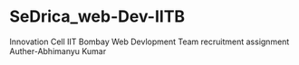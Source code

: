 # SeDrica_web-Dev-IITB

Innovation Cell IIT Bombay 
Web Devlopment Team recruitment assignment
Auther-Abhimanyu Kumar
